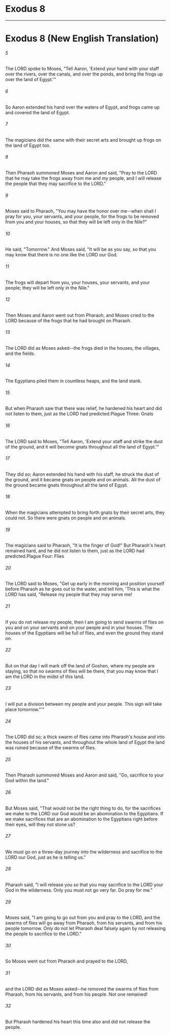 # Exodus 8
***

# Exodus 8 (New English Translation) 

###### 5 
The LORD spoke to Moses, "Tell Aaron, 'Extend your hand with your staff over the rivers, over the canals, and over the ponds, and bring the frogs up over the land of Egypt.'" 

###### 6 
So Aaron extended his hand over the waters of Egypt, and frogs came up and covered the land of Egypt. 

###### 7 
The magicians did the same with their secret arts and brought up frogs on the land of Egypt too. 

###### 8 
Then Pharaoh summoned Moses and Aaron and said, "Pray to the LORD that he may take the frogs away from me and my people, and I will release the people that they may sacrifice to the LORD." 

###### 9 
Moses said to Pharaoh, "You may have the honor over me--when shall I pray for you, your servants, and your people, for the frogs to be removed from you and your houses, so that they will be left only in the Nile?" 

###### 10 
He said, "Tomorrow." And Moses said, "It will be as you say, so that you may know that there is no one like the LORD our God. 

###### 11 
The frogs will depart from you, your houses, your servants, and your people; they will be left only in the Nile." 

###### 12 
Then Moses and Aaron went out from Pharaoh, and Moses cried to the LORD because of the frogs that he had brought on Pharaoh. 

###### 13 
The LORD did as Moses asked--the frogs died in the houses, the villages, and the fields. 

###### 14 
The Egyptians piled them in countless heaps, and the land stank. 

###### 15 
But when Pharaoh saw that there was relief, he hardened his heart and did not listen to them, just as the LORD had predicted.Plague Three: Gnats 

###### 16 
The LORD said to Moses, "Tell Aaron, 'Extend your staff and strike the dust of the ground, and it will become gnats throughout all the land of Egypt.'" 

###### 17 
They did so; Aaron extended his hand with his staff, he struck the dust of the ground, and it became gnats on people and on animals. All the dust of the ground became gnats throughout all the land of Egypt. 

###### 18 
When the magicians attempted to bring forth gnats by their secret arts, they could not. So there were gnats on people and on animals. 

###### 19 
The magicians said to Pharaoh, "It is the finger of God!" But Pharaoh's heart remained hard, and he did not listen to them, just as the LORD had predicted.Plague Four: Flies 

###### 20 
The LORD said to Moses, "Get up early in the morning and position yourself before Pharaoh as he goes out to the water, and tell him, 'This is what the LORD has said, "Release my people that they may serve me! 

###### 21 
If you do not release my people, then I am going to send swarms of flies on you and on your servants and on your people and in your houses. The houses of the Egyptians will be full of flies, and even the ground they stand on. 

###### 22 
But on that day I will mark off the land of Goshen, where my people are staying, so that no swarms of flies will be there, that you may know that I am the LORD in the midst of this land. 

###### 23 
I will put a division between my people and your people. This sign will take place tomorrow."'" 

###### 24 
The LORD did so; a thick swarm of flies came into Pharaoh's house and into the houses of his servants, and throughout the whole land of Egypt the land was ruined because of the swarms of flies. 

###### 25 
Then Pharaoh summoned Moses and Aaron and said, "Go, sacrifice to your God within the land." 

###### 26 
But Moses said, "That would not be the right thing to do, for the sacrifices we make to the LORD our God would be an abomination to the Egyptians. If we make sacrifices that are an abomination to the Egyptians right before their eyes, will they not stone us? 

###### 27 
We must go on a three-day journey into the wilderness and sacrifice to the LORD our God, just as he is telling us." 

###### 28 
Pharaoh said, "I will release you so that you may sacrifice to the LORD your God in the wilderness. Only you must not go very far. Do pray for me." 

###### 29 
Moses said, "I am going to go out from you and pray to the LORD, and the swarms of flies will go away from Pharaoh, from his servants, and from his people tomorrow. Only do not let Pharaoh deal falsely again by not releasing the people to sacrifice to the LORD." 

###### 30 
So Moses went out from Pharaoh and prayed to the LORD, 

###### 31 
and the LORD did as Moses asked--he removed the swarms of flies from Pharaoh, from his servants, and from his people. Not one remained! 

###### 32 
But Pharaoh hardened his heart this time also and did not release the people.

